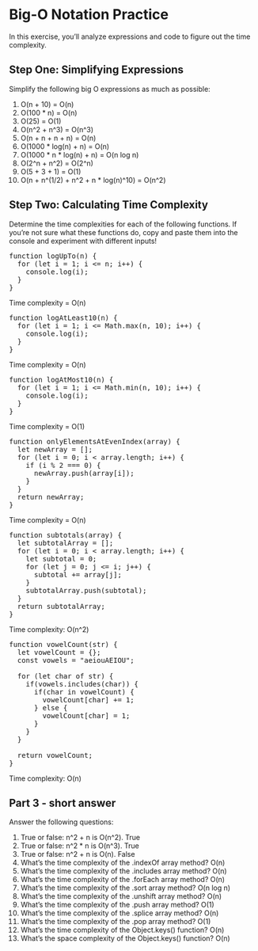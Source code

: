 # Big-O Notation Practice

In this exercise, you’ll analyze expressions and code to figure out the time complexity.

Step One: Simplifying Expressions
---

Simplify the following big O expressions as much as possible:
1. O(n + 10) = O(n)
2. O(100 * n) = O(n)
3. O(25) = O(1)
4. O(n^2 + n^3) = O(n^3)
5. O(n + n + n + n) = O(n)
6. O(1000 * log(n) + n) = O(n)
7. O(1000 * n * log(n) + n) = O(n log n)
8. O(2^n + n^2) = O(2^n)
9. O(5 + 3 + 1) = O(1)
10. O(n + n^(1/2) + n^2 + n * log(n)^10) = O(n^2)

Step Two: Calculating Time Complexity
---

Determine the time complexities for each of the following functions. If you’re not sure what these functions do, copy and paste them into the console and experiment with different inputs!

<pre>function logUpTo(n) {
  for (let i = 1; i <= n; i++) {
    console.log(i);
  }
}</pre>

Time complexity = O(n)

<pre>function logAtLeast10(n) {
  for (let i = 1; i <= Math.max(n, 10); i++) {
    console.log(i);
  }
}</pre>

Time complexity = O(n)

<pre>function logAtMost10(n) {
  for (let i = 1; i <= Math.min(n, 10); i++) {
    console.log(i);
  }
}</pre>

Time complexity = O(1)

<pre>function onlyElementsAtEvenIndex(array) {
  let newArray = [];
  for (let i = 0; i < array.length; i++) {
    if (i % 2 === 0) {
      newArray.push(array[i]);
    }
  }
  return newArray;
}</pre>

Time complexity = O(n)

<pre>function subtotals(array) {
  let subtotalArray = [];
  for (let i = 0; i < array.length; i++) {
    let subtotal = 0;
    for (let j = 0; j <= i; j++) {
      subtotal += array[j];
    }
    subtotalArray.push(subtotal);
  }
  return subtotalArray;
}</pre>

Time complexity: O(n^2)

<pre>function vowelCount(str) {
  let vowelCount = {};
  const vowels = "aeiouAEIOU";

  for (let char of str) {
    if(vowels.includes(char)) {
      if(char in vowelCount) {
        vowelCount[char] += 1;
      } else {
        vowelCount[char] = 1;
      }
    }
  }

  return vowelCount;
}</pre>

Time complexity: O(n)

Part 3 - short answer
---

Answer the following questions:

1.	True or false: n^2 + n is O(n^2). True
2.	True or false: n^2 * n is O(n^3). True
3.	True or false: n^2 + n is O(n). False
4.	What’s the time complexity of the .indexOf array method? O(n)
5.	What’s the time complexity of the .includes array method? O(n)
6.	What’s the time complexity of the .forEach array method? O(n)
7.	What’s the time complexity of the .sort array method? O(n log n)
8.	What’s the time complexity of the .unshift array method? O(n)
9.	What’s the time complexity of the .push array method? O(1)
10.	What’s the time complexity of the .splice array method? O(n)
11.	What’s the time complexity of the .pop array method? O(1)
12.	What’s the time complexity of the Object.keys() function? O(n)
13.	What’s the space complexity of the Object.keys() function? O(n)
